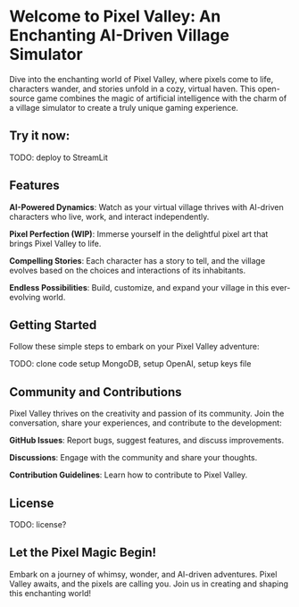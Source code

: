 # Welcome to Pixel Valley: An Enchanting AI-Driven Village Simulator

Dive into the enchanting world of Pixel Valley, where pixels come to life, characters wander, and stories unfold in a cozy, virtual haven. This open-source game combines the magic of artificial intelligence with the charm of a village simulator to create a truly unique gaming experience.

## Try it now:

TODO: deploy to StreamLit

## Features
<b>AI-Powered Dynamics</b>: Watch as your virtual village thrives with AI-driven characters who live, work, and interact independently.

<b>Pixel Perfection (WIP)</b>: Immerse yourself in the delightful pixel art that brings Pixel Valley to life.

<b>Compelling Stories</b>: Each character has a story to tell, and the village evolves based on the choices and interactions of its inhabitants.

<b>Endless Possibilities</b>: Build, customize, and expand your village in this ever-evolving world.

## Getting Started
Follow these simple steps to embark on your Pixel Valley adventure:

TODO: clone code setup MongoDB, setup OpenAI, setup keys file

## Community and Contributions
Pixel Valley thrives on the creativity and passion of its community. Join the conversation, share your experiences, and contribute to the development:

<b>GitHub Issues</b>: Report bugs, suggest features, and discuss improvements.

<b>Discussions</b>: Engage with the community and share your thoughts.

<b>Contribution Guidelines</b>: Learn how to contribute to Pixel Valley.

## License

TODO: license?

## Let the Pixel Magic Begin!
Embark on a journey of whimsy, wonder, and AI-driven adventures. Pixel Valley awaits, and the pixels are calling you. Join us in creating and shaping this enchanting world!

